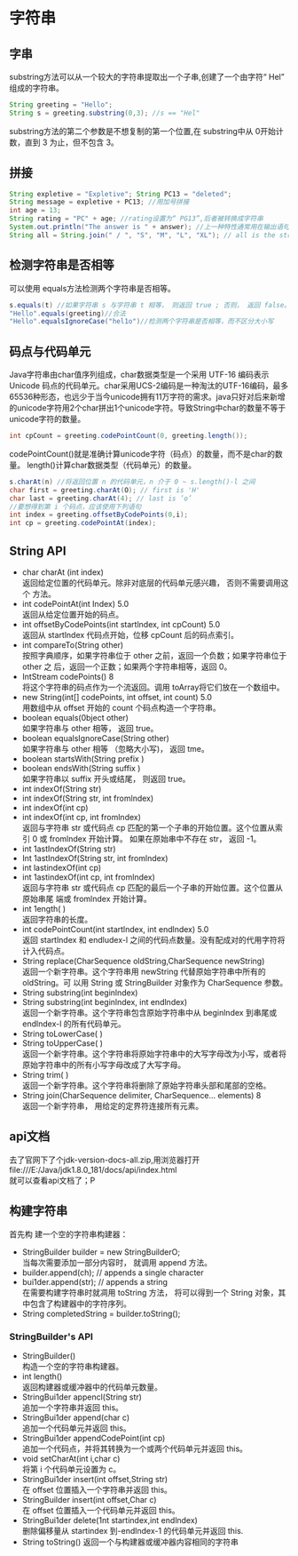 # 字符串   
## 字串
substring方法可以从一个较大的字符串提取出一个子串,创建了一个由字符“ Hel” 组成的字符串。
```java
String greeting = "Hello"; 
String s = greeting.substring(0,3); //s == "Hel"
```
substring方法的第二个参数是不想复制的第一个位置,在 substring中从 0开始计数，直到 3 为止，但不包含 3。 
## 拼接
```java
String expletive = "Expletive"; String PC13 = "deleted"; 
String message = expletive + PC13; //用加号拼接
int age = 13; 
String rating = "PC" + age; //rating设置为“ PG13”,后者被转换成字符串
System.out.println("The answer is " + answer); //上一种特性通常用在输出语句中
String all = String.join(" / ", "S", "M", "L", "XL"); // all is the string "S / H / L / XL"
```
## 检测字符串是否相等
可以使用 equals方法检测两个字符串是否相等。
```java
s.equals(t) //如果字符串 s 与字符串 t 相等， 则返回 true ; 否则， 返回 false。
"Hello".equals(greeting)//合法
"Hello".equalsIgnoreCase("hel1o")//检测两个字符串是否相等，而不区分大小写
```
## 码点与代码单元
Java字符串由char值序列组成，char数据类型是一个采用 UTF-16 编码表示 Unicode 码点的代码单元。char采用UCS-2编码是一种淘汰的UTF-16编码，最多65536种形态，也远少于当今unicode拥有11万字符的需求。java只好对后来新增的unicode字符用2个char拼出1个unicode字符。导致String中char的数量不等于unicode字符的数量。
```java
int cpCount = greeting.codePointCount(0, greeting.length());
```
codePointCount()就是准确计算unicode字符（码点）的数量，而不是char的数量。
length()计算char数据类型（代码单元）的数量。
```java
s.charAt(n) //将返回位置 n 的代码单元，n 介于 0 ~ s.length()-l 之间
char first = greeting.charAt(O); // first is 'H'
char last = greeting.charAt(4); // last is ’o’
//要想得到第 i 个码点，应该使用下列语句
int index = greeting.offsetByCodePoints(0,i);
int cp = greeting.codePointAt(index);
```
## String API
* char charAt (int index)  
返回给定位置的代码单元。除非对底层的代码单元感兴趣， 否则不需要调用这个 方法。 
* int codePointAt(int Index) 5.0  
返回从给定位置开始的码点。 
* int offsetByCodePoints(int startlndex, int cpCount) 5.0  
返回从 startlndex 代码点开始，位移 cpCount 后的码点索引。 
* int compareTo(String other)  
按照字典顺序，如果字符串位于 other 之前，返回一个负数；如果字符串位于 other 之 后，返回一个正数；如果两个字符串相等，返回 0。 
* IntStream codePoints() 8  
将这个字符串的码点作为一个流返回。调用 toArray将它们放在一个数组中。 
* new String(int[] codePoints, int offset, int count) 5.0  
用数组中从 offset 开始的 count 个码点构造一个字符串。 
* boolean equals(0bject other)  
如果字符串与 other 相等， 返回 true。
* boolean equalsIgnoreCase(String other)  
如果字符串与 other 相等 （忽略大小写)， 返回 tme。 
* boolean startsWith(String prefix )  
* boolean endsWith(String suffix )  
如果字符串以 suffix 开头或结尾， 则返回 true。 
* int indexOf(String str)  
* int indexOf(String str, int fromlndex)  
* int indexOf(int cp)  
* int indexOf(int cp, int fromlndex)  
返回与字符串 str 或代码点 cp 匹配的第一个子串的开始位置。这个位置从索引 0 或 fromlndex 开始计算。 如果在原始串中不存在 str， 返回 -1。 
* int 1astIndexOf(String str)  
* Int 1astIndexOf(String str, int fromlndex)  
* int lastindexOf(int cp)  
* int 1astindexOf(int cp, int fromlndex)  
返回与字符串 str 或代码点 cp 匹配的最后一个子串的开始位置。这个位置从原始串尾 端或 fromlndex 开始计算。 
* int 1ength( )  
返回字符串的长度。 
* int codePointCount(int startlndex, int endlndex) 5.0  
返回 startlndex 和 endludex-l 之间的代码点数量。没有配成对的代用字符将计入代码点。 
* String replace(CharSequence oldString,CharSequence newString)  
返回一个新字符串。这个字符串用 newString 代替原始字符串中所有的 oldString。可 以用 String 或 StringBuilder 对象作为 CharSequence 参数。 
* String substring(int beginlndex)  
* String substring(int beginlndex, int endlndex)  
返回一个新字符串。这个字符串包含原始字符串中从 beginlndex 到串尾或 endlndex-l 的所有代码单元。 
* String toLowerCase( )  
* String toUpperCase( )  
返回一个新字符串。这个字符串将原始字符串中的大写字母改为小写，或者将原始字符串中的所有小写字母改成了大写字母。
* String trim( )  
返回一个新字符串。这个字符串将删除了原始字符串头部和尾部的空格。 
* String join(CharSequence delimiter, CharSequence... elements) 8  
返回一个新字符串， 用给定的定界符连接所有元素。
## api文档  
去了官网下了个jdk-version-docs-all.zip,用浏览器打开  
file:///E:/Java/jdk1.8.0_181/docs/api/index.html  
就可以查看api文档了；P  
## 构建字符串
首先构 建一个空的字符串构建器：  
* StringBuilder builder = new StringBuilderO;  
当每次需要添加一部分内容时， 就调用 append 方法。  
* builder.append(ch); // appends a single character  
* bui1der.append(str); // appends a string  
在需要构建字符串时就凋用 toString 方法， 将可以得到一个 String 对象，其中包含了构建器中的字符序列。  
* String completedString = builder.toString();
### StringBuilder's API
* StringBuilder()  
构造一个空的字符串构建器。 
* int length()  
返回构建器或缓冲器中的代码单元数量。 
* StringBui1der appencl(String str)  
追加一个字符串并返回 this。 
* StringBui1der append(char c)  
追加一个代码单元并返回 this。 
* StringBui1der appendCodePoint(int cp)  
追加一个代码点，并将其转换为一个或两个代码单元并返回 this。 
* void setCharAt(int i,char c)  
将第 i 个代码单元设置为 c。 
* StringBui1der insert(int offset,String str)  
在 offset 位置插入一个字符串并返回 this。 
* StringBuilder insert(int offset,Char c)  
在 offset 位置插入一个代码单元并返回 this。 
* StringBui1der delete(1nt startindex,int endlndex)  
删除偏移量从 startindex 到-endlndex-1 的代码单元并返回 this.  
* String toString() 返回一个与构建器或缓冲器内容相同的字符串

